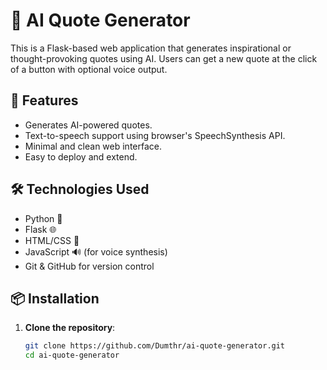 # 🧠 AI Quote Generator

This is a Flask-based web application that generates inspirational or thought-provoking quotes using AI. Users can get a new quote at the click of a button with optional voice output.

## 🚀 Features

- Generates AI-powered quotes.
- Text-to-speech support using browser's SpeechSynthesis API.
- Minimal and clean web interface.
- Easy to deploy and extend.

## 🛠️ Technologies Used

- Python 🐍
- Flask 🌐
- HTML/CSS 🎨
- JavaScript 🔊 (for voice synthesis)
- Git & GitHub for version control

## 📦 Installation

1. **Clone the repository**:
   ```bash
   git clone https://github.com/Dumthr/ai-quote-generator.git
   cd ai-quote-generator
